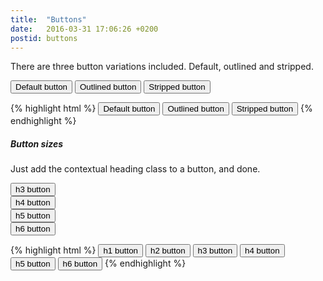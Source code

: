 ```yaml
---
title:  "Buttons"
date:   2016-03-31 17:06:26 +0200
postid: buttons
---
```

There are three button variations included. Default, outlined and stripped.

<button class="button-default">Default button</button> <button class="button-outlined">Outlined button</button> <button class="button-stripped">Stripped button</button>

{% highlight html %}
<button class="button-default">Default button</button> 
<button class="button-outlined">Outlined button</button> 
<button class="button-stripped">Stripped button</button>
{% endhighlight %}

##### Button sizes
Just add the contextual heading class to a button, and done.

<button class="button-default h3">h3 button</button>  <br>
<button class="button-default h4">h4 button</button> <br>
<button class="button-default h5">h5 button</button> <br>
<button class="button-default h6">h6 button</button>

{% highlight html %}
<button class="button-default h1">h1 button</button> 
<button class="button-default h2">h2 button</button> 
<button class="button-default h3">h3 button</button> 
<button class="button-default h4">h4 button</button>
<button class="button-default h5">h5 button</button> <!-- Same size as a normal button -->
<button class="button-default h6">h6 button</button>
{% endhighlight %}